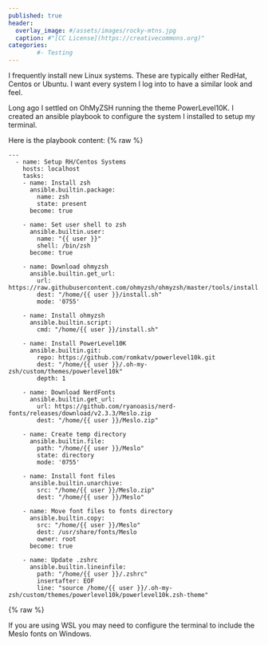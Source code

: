 ```yaml
---
published: true
header:
  overlay_image: #/assets/images/rocky-mtns.jpg
  caption: #"[CC License](https://creativecommons.org)"
categories:
        #- Testing
---
```

I frequently install new Linux systems.  These are typically either RedHat, Centos or Ubuntu.  I want every system I log into to have a similar look and feel.  

Long ago I settled on OhMyZSH running the theme PowerLevel10K.  I created an ansible playbook to configure the system I installed to setup my terminal.

Here is the playbook content:
{% raw %}
```
---
  - name: Setup RH/Centos Systems
    hosts: localhost
    tasks:
    - name: Install zsh
      ansible.builtin.package:
        name: zsh
        state: present
      become: true

    - name: Set user shell to zsh
      ansible.builtin.user:
        name: "{{ user }}"
        shell: /bin/zsh
      become: true

    - name: Download ohmyzsh
      ansible.builtin.get_url:
        url: https://raw.githubusercontent.com/ohmyzsh/ohmyzsh/master/tools/install.sh
        dest: "/home/{{ user }}/install.sh"
        mode: '0755'

    - name: Install ohmyzsh
      ansible.builtin.script:
        cmd: "/home/{{ user }}/install.sh"

    - name: Install PowerLevel10K
      ansible.builtin.git:
        repo: https://github.com/romkatv/powerlevel10k.git
        dest: "/home/{{ user }}/.oh-my-zsh/custom/themes/powerlevel10k"
        depth: 1

    - name: Download NerdFonts
      ansible.builtin.get_url:
        url: https://github.com/ryanoasis/nerd-fonts/releases/download/v2.3.3/Meslo.zip
        dest: "/home/{{ user }}/Meslo.zip"

    - name: Create temp directory
      ansible.builtin.file:
        path: "/home/{{ user }}/Meslo"
        state: directory
        mode: '0755'

    - name: Install font files
      ansible.builtin.unarchive:
        src: "/home/{{ user }}/Meslo.zip"
        dest: "/home/{{ user }}/Meslo"

    - name: Move font files to fonts directory
      ansible.builtin.copy:
        src: "/home/{{ user }}/Meslo"
        dest: /usr/share/fonts/Meslo
        owner: root
      become: true

    - name: Update .zshrc
      ansible.builtin.lineinfile:
        path: "/home/{{ user }}/.zshrc"
        insertafter: EOF
        line: "source /home/{{ user }}/.oh-my-zsh/custom/themes/powerlevel10k/powerlevel10k.zsh-theme"
```
{% raw %}

If you are using WSL you may need to configure the terminal to include the Meslo fonts on Windows.

<script src="https://utteranc.es/client.js"
        repo="shaunandersonaz/shaunandersonaz.github.io"
        issue-term="pathname"
        theme="github-dark"
        crossorigin="anonymous"
        async>
</script>

